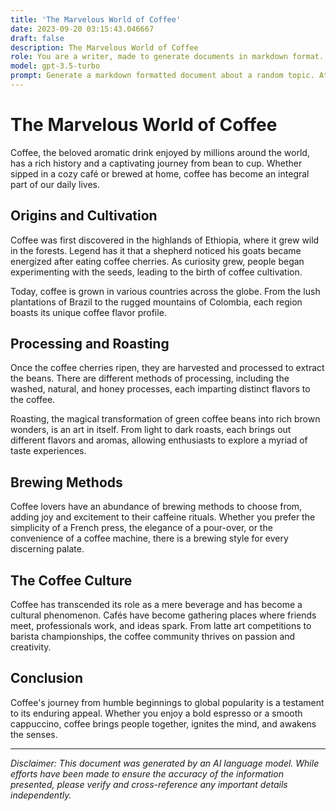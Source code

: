 ```yaml
---
title: 'The Marvelous World of Coffee'
date: 2023-09-20 03:15:43.046667
draft: false
description: The Marvelous World of Coffee
role: You are a writer, made to generate documents in markdown format. It is very important that all of the documents you generate are in valid markdown format.
model: gpt-3.5-turbo
prompt: Generate a markdown formatted document about a random topic. At the bottom, include a disclaimer explaining that the document was generated by you. The first line of the document should be the title. Make sure that the entire document is in proper markdown format, using a mix of various tags to make the document visually appealing.
---
```


# The Marvelous World of Coffee

Coffee, the beloved aromatic drink enjoyed by millions around the world, has a rich history and a captivating journey from bean to cup. Whether sipped in a cozy café or brewed at home, coffee has become an integral part of our daily lives.

## Origins and Cultivation

Coffee was first discovered in the highlands of Ethiopia, where it grew wild in the forests. Legend has it that a shepherd noticed his goats became energized after eating coffee cherries. As curiosity grew, people began experimenting with the seeds, leading to the birth of coffee cultivation.

Today, coffee is grown in various countries across the globe. From the lush plantations of Brazil to the rugged mountains of Colombia, each region boasts its unique coffee flavor profile.

## Processing and Roasting

Once the coffee cherries ripen, they are harvested and processed to extract the beans. There are different methods of processing, including the washed, natural, and honey processes, each imparting distinct flavors to the coffee.

Roasting, the magical transformation of green coffee beans into rich brown wonders, is an art in itself. From light to dark roasts, each brings out different flavors and aromas, allowing enthusiasts to explore a myriad of taste experiences.

## Brewing Methods

Coffee lovers have an abundance of brewing methods to choose from, adding joy and excitement to their caffeine rituals. Whether you prefer the simplicity of a French press, the elegance of a pour-over, or the convenience of a coffee machine, there is a brewing style for every discerning palate.

## The Coffee Culture

Coffee has transcended its role as a mere beverage and has become a cultural phenomenon. Cafés have become gathering places where friends meet, professionals work, and ideas spark. From latte art competitions to barista championships, the coffee community thrives on passion and creativity.

## Conclusion

Coffee's journey from humble beginnings to global popularity is a testament to its enduring appeal. Whether you enjoy a bold espresso or a smooth cappuccino, coffee brings people together, ignites the mind, and awakens the senses.

---

*Disclaimer: This document was generated by an AI language model. While efforts have been made to ensure the accuracy of the information presented, please verify and cross-reference any important details independently.*
